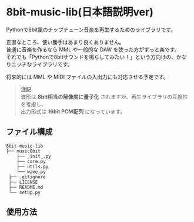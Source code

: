 # 8bit-music-lib(日本語説明ver)
Pythonで8bit風のチップチューン音楽を再生するためのライブラリです。

正直なところ、使い勝手はあまり良くありません。  
普通に音楽を作るなら MML や一般的な DAW を使った方がずっと楽です。  
それでも「Pythonで8bitサウンドを鳴らしてみたい！」という方向けの、かなりニッチなライブラリです。

将来的には MML や MIDI ファイルの入出力にも対応させる予定です。

> **注記**  
> 波形は **8bit相当の解像度に量子化** されますが、再生ライブラリの互換性を考慮し、  
> 出力形式は **16bit PCM配列** になっています。


## ファイル構成
```
8bit-music-lib
├── music8bit
    ├── _init_.py
    ├── core.py
    ├── utils.py
    └── wave.py
 ├── .gitignore
 ├── LICENSE
 ├── README.md
 └── setup.py
```

## 使用方法
